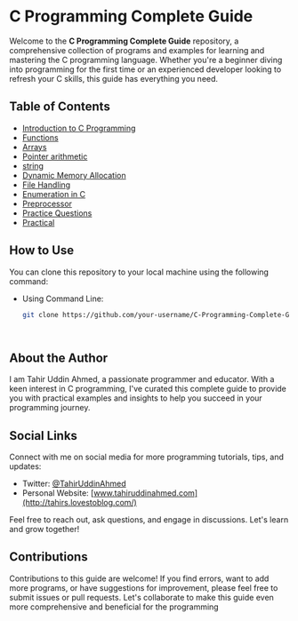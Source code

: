 # C Programming Complete Guide

<!--![C Programming Complete Guide](repo_banner.png)--> <!-- You can replace repo_banner.png with an actual image URL or path -->

Welcome to the **C Programming Complete Guide** repository, a comprehensive collection of programs and examples for learning and mastering the C programming language. Whether you're a beginner diving into programming for the first time or an experienced developer looking to refresh your C skills, this guide has everything you need.

## Table of Contents

- [Introduction to C Programming](Basic/)
- [Functions](functions/)
- [Arrays](array/)
- [Pointer arithmetic](pointer_arithmetic/)
- [string](multiple_string/)
- [Dynamic Memory Allocation](Dynamic_Memory_Allocation)
- [File Handling](File_input-output/)
- [Enumeration in C](Enumeration_in_C/)
- [Preprocessor](Preprocessor/)
- [Practice Questions](C_Practice_Programming/)
- [Practical](Practical/)
## How to Use
You can clone this repository to your local machine using the following command:
- Using Command Line:
    ```bash
    git clone https://github.com/your-username/C-Programming-Complete-Guide.git


  

## About the Author

I am Tahir Uddin Ahmed, a passionate programmer and educator. With a keen interest in C programming, I've curated this complete guide to provide you with practical examples and insights to help you succeed in your programming journey.

## Social Links

Connect with me on social media for more programming tutorials, tips, and updates:


- Twitter: [@TahirUddinAhmed](https://twitter.com/TahirUddinAhmed)
- Personal Website: [www.tahiruddinahmed.com](http://tahirs.lovestoblog.com/)

Feel free to reach out, ask questions, and engage in discussions. Let's learn and grow together!

## Contributions

Contributions to this guide are welcome! If you find errors, want to add more programs, or have suggestions for improvement, please feel free to submit issues or pull requests. Let's collaborate to make this guide even more comprehensive and beneficial for the programming

